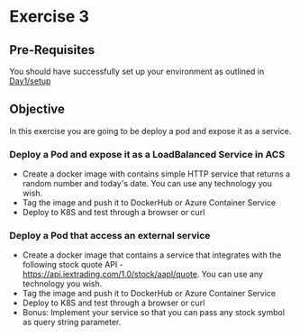 # Exercise 3 #

## Pre-Requisites ##

You should have successfully set up your environment as outlined in [Day1/setup](./setup.md)

## Objective ##

In this exercise you are going to be deploy a pod and expose it as a service.

### Deploy a Pod and expose it as a LoadBalanced Service in ACS ###

* Create a docker image with contains simple HTTP service that returns a random number and today's date.  You can use any technology you wish.
* Tag the image and push it to DockerHub or Azure Container Service
* Deploy to K8S and test through a browser or curl

### Deploy a Pod that access an external service ###

* Create a docker image that contains a service that integrates with the following stock quote API - https://api.iextrading.com/1.0/stock/aapl/quote.  You can use any technology you wish.
* Tag the image and push it to DockerHub or Azure Container Service
* Deploy to K8S and test through a browser or curl
* Bonus: Implement your service so that you can pass any stock symbol as query string parameter.



